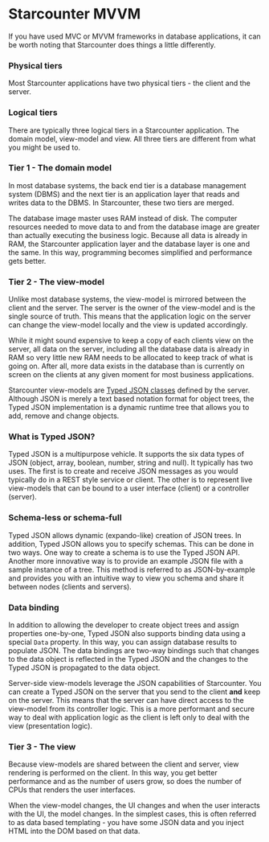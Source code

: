 # Starcounter MVVM

If you have used MVC or MVVM frameworks in database applications, it can be worth noting that Starcounter does things a little differently.

### Physical tiers

Most Starcounter applications have two physical tiers - the client and the server.

### Logical tiers

There are typically three logical tiers in a Starcounter application. The domain model, view-model and view. All three tiers are different from what you might be used to.

### Tier 1 - The domain model

In most database systems, the back end tier is a database management system \(DBMS\) and the next tier is an application layer that reads and writes data to the DBMS. In Starcounter, these two tiers are merged.

The database image master uses RAM instead of disk. The computer resources needed to move data to and from the database image are greater than actually executing the business logic. Because all data is already in RAM, the Starcounter application layer and the database layer is one and the same. In this way, programming becomes simplified and performance gets better.

### Tier 2 - The view-model

Unlike most database systems, the view-model is mirrored between the client and the server. The server is the owner of the view-model and is the single source of truth. This means that the application logic on the server can change the view-model locally and the view is updated accordingly.

While it might sound expensive to keep a copy of each clients view on the server, all data on the server, including all the database data is already in RAM so very little new RAM needs to be allocated to keep track of what is going on. After all, more data exists in the database than is currently on screen on the clients at any given moment for most business applications.

Starcounter view-models are [Typed JSON classes](../typed-json/) defined by the server. Although JSON is merely a text based notation format for object trees, the Typed JSON implementation is a dynamic runtime tree that allows you to add, remove and change objects.

### What is Typed JSON?

Typed JSON is a multipurpose vehicle. It supports the six data types of JSON \(object, array, boolean, number, string and null\). It typically has two uses. The first is to create and receive JSON messages as you would typically do in a REST style service or client. The other is to represent live view-models that can be bound to a user interface \(client\) or a controller \(server\).

### Schema-less or schema-full

Typed JSON allows dynamic \(expando-like\) creation of JSON trees. In addition, Typed JSON allows you to specify schemas. This can be done in two ways. One way to create a schema is to use the Typed JSON API. Another more innovative way is to provide an example JSON file with a sample instance of a tree. This method is referred to as JSON-by-example and provides you with an intuitive way to view you schema and share it between nodes \(clients and servers\).

### Data binding

In addition to allowing the developer to create object trees and assign properties one-by-one, Typed JSON also supports binding data using a special `Data` property. In this way, you can assign database results to populate JSON. The data bindings are two-way bindings such that changes to the data object is reflected in the Typed JSON and the changes to the Typed JSON is propagated to the data object.

Server-side view-models leverage the JSON capabilities of Starcounter. You can create a Typed JSON on the server that you send to the client **and** keep on the server. This means that the server can have direct access to the view-model from its controller logic. This is a more performant and secure way to deal with application logic as the client is left only to deal with the view \(presentation logic\).

### Tier 3 - The view

Because view-models are shared between the client and server, view rendering is performed on the client. In this way, you get better performance and as the number of users grow, so does the number of CPUs that renders the user interfaces.

When the view-model changes, the UI changes and when the user interacts with the UI, the model changes. In the simplest cases, this is often referred to as data based templating - you have some JSON data and you inject HTML into the DOM based on that data.

